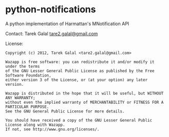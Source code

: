 python-notifications
====================

A python implementation of Harmattan's MNotification API

Contact: Tarek Galal <tare2.galal@gmail.com>

License:

	Copyright (c) 2012, Tarek Galal <tare2.galal@gmail.com>

	Wazapp is free software: you can redistribute it and/or modify it under the terms 
	of the GNU Lesser General Public License as published by the Free Software Foundation, 
	either version 3 of the License, or (at your option) any later version.

	Wazapp is distributed in the hope that it will be useful, but WITHOUT ANY WARRANTY; 
	without even the implied warranty of MERCHANTABILITY or FITNESS FOR A PARTICULAR PURPOSE. 
	See the GNU General Public License for more details.

	You should have received a copy of the GNU Lesser General Public License along with Wazapp. 
	If not, see http://www.gnu.org/licenses/.
